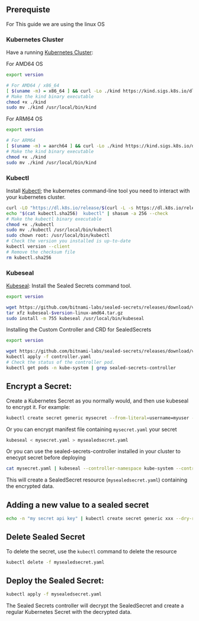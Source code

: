 ## **Prerequiste**

For This guide we are using the linux OS 

### **Kubernetes Cluster**

Have a running [Kubernetes Cluster](https://kind.sigs.k8s.io/docs/user/quick-start/):

For AMD64 OS

```sh {"id":"01HRY17WFT15AG25Y5F1ZA25CN","name":"K8s-cluster-AMD64"}
export version

# For AMD64 / x86_64
[ $(uname -m) = x86_64 ] && curl -Lo ./kind https://kind.sigs.k8s.io/dl/v$version/kind-linux-amd64
# Make the kind binary executable
chmod +x ./kind
sudo mv ./kind /usr/local/bin/kind
```

For ARM64 OS

```sh {"id":"01HRY170V8MKE512368XGW5MB8","name":"K8s-cluster-ARM64"}
export version

# For ARM64
[ $(uname -m) = aarch64 ] && curl -Lo ./kind https://kind.sigs.k8s.io/dl/v$version/kind-linux-arm64
# Make the kind binary executable
chmod +x ./kind
sudo mv ./kind /usr/local/bin/kind
```

### **Kubectl**

Install [Kubectl](https://kubernetes.io/docs/tasks/tools/); the kubernetes command-line tool you need to interact with your kubernetes cluster.

```sh {"id":"01HRY0PMN04N20XC765736GZ9F","name":"Kubectl"}
curl -LO "https://dl.k8s.io/release/$(curl -L -s https://dl.k8s.io/release/stable.txt)/bin/linux/amd64/kubectl"
echo "$(cat kubectl.sha256)  kubectl" | shasum -a 256 --check
# Make the kubectl binary executable
chmod +x ./kubectl
sudo mv ./kubectl /usr/local/bin/kubectl
sudo chown root: /usr/local/bin/kubectl
# Check the version you installed is up-to-date
kubectl version --client
# Remove the checksum file
rm kubectl.sha256
```

### **Kubeseal**

[Kubeseal](https://archive.eksworkshop.com/beginner/200_secrets/installing-sealed-secrets/): Install the Sealed Secrets command tool.

```sh {"id":"01HRY0HW5FKNC8D4VFAM4N1MG2","name":"Kubeseal"}
export version

wget https://github.com/bitnami-labs/sealed-secrets/releases/download/v$version/kubeseal-$version-linux-amd64.tar.gz
tar xfz kubeseal-$version-linux-amd64.tar.gz
sudo install -m 755 kubeseal /usr/local/bin/kubeseal

```

Installing the Custom Controller and CRD for SealedSecrets

```sh {"id":"01HRYBEM3ADHTS4WVHD65HRKEG","name":"CRD-SealedSecrets"}
export version

wget https://github.com/bitnami-labs/sealed-secrets/releases/download/v$version/controller.yaml
kubectl apply -f controller.yaml
# Check the status of the controller pod.
kubectl get pods -n kube-system | grep sealed-secrets-controller

```

## **Encrypt a Secret**:

Create a Kubernetes Secret as you normally would, and then use kubeseal to encrypt it. For example:

```sh {"id":"01HRPP7C7J2N6GM2N0B6YMXNWP","name":"Encrypt-generic-secret"}
kubectl create secret generic mysecret --from-literal=username=myuser --from-literal=password=mypassword --dry-run=client -o yaml | kubeseal > mysealedsecret.yaml
```

Or you can encrypt manifest file containing `mysecret.yaml` your secret

```sh {"id":"01HRPQ7C5Y054XKGYT71E40EGH","name":"Encrypt-secret-file"}
kubeseal < mysecret.yaml > mysealedsecret.yaml
```

Or you can use the sealed-secrets-controller installed in your cluster to enecypt secret before deploying

```sh {"id":"01HRPRSEZHB0X6CHZGSRQD80ZM","name":"Encrypt-Sealed-secrets-controller"}
cat mysecret.yaml | kubeseal --controller-namespace kube-system --controller-name sealed-secrets-controller --format yaml > mysealedsecret.yaml 
```

This will create a SealedSecret resource (`mysealedsecret.yaml`) containing the encrypted data.

## **Adding a new value to a sealed secret**

```sh {"id":"01HRQ0NF7FTBQM6GTQH56FVZNX","name":"Update-secrets"}
echo -n "my secret api key" | kubectl create secret generic xxx --dry-run=client --from-file=api_key=/dev/stdin -o json | kubeseal --controller-namespace=kube-system --controller-name=sealed-secrets-controller --format yaml --merge-into mysealedsecret.yaml
```

## **Delete Sealed Secret**

To delete the secret, use the `kubectl` command to delete the resource

```sh {"id":"01HRPV1PYZQ9NG133FHDP745SW","name":"delete-sealed-secrets"}
kubectl delete -f mysealedsecret.yaml
```

## **Deploy the Sealed Secret**:

```sh {"id":"01HRPP9K1N8RE9DWGMG4R8HHGV","name":"deploy-secrets"}
kubectl apply -f mysealedsecret.yaml
```

The Sealed Secrets controller will decrypt the SealedSecret and create a regular Kubernetes Secret with the decrypted data.